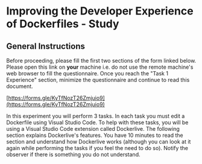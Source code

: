 # Improving the Developer Experience of Dockerfiles - Study

## General Instructions

Before proceeding, please fill the first two sections of the form linked below. Please open this link on **your** machine i.e. do not use the remote machine's web browser to fill the questionnaire. Once you reach the "Task 1 Experience" section, minimize the questionnaire and continue to read this document.

[https://forms.gle/KyTfNozT26Zmjuio9](https://forms.gle/KyTfNozT26Zmjuio9)

In this experiment you will perform 3 tasks. In each task you must edit a Dockerfile using Visual Studio Code. To help with these tasks, you will be using a Visual Studio Code extension called Dockerlive. The following section explains Dockerlive's features. You have 10 minutes to read the section and understand how Dockerlive works (although you can look at it again while performing the tasks if you feel the need to do so). Notify the observer if there is something you do not understand.
